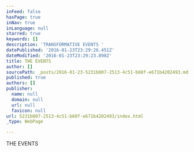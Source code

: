 ```yaml
---
inFeed: false
hasPage: true
inNav: true
inLanguage: null
starred: true
keywords: []
description: 'TRANSFORMATIVE EVENTS '
datePublished: '2016-01-23T23:29:26.451Z'
dateModified: '2016-01-23T23:29:23.898Z'
title: THE EVENTS
author: []
sourcePath: _posts/2016-01-23-5231b007-2513-4c51-b60f-e671b4202493.md
published: true
authors: []
publisher:
  name: null
  domain: null
  url: null
  favicon: null
url: 5231b007-2513-4c51-b60f-e671b4202493/index.html
_type: WebPage

---
```

THE EVENTS